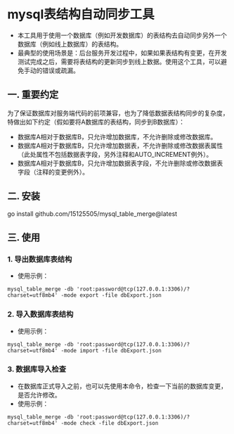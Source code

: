 # mysql表结构自动同步工具

* 本工具用于使用一个数据库（例如开发数据库）的表结构去自动同步另外一个数据库（例如线上数据库）的表结构。
* 最典型的使用场景是：后台服务开发过程中，如果如果表结构有变更，在开发测试完成之后，需要将表结构的更新同步到线上数据。使用这个工具，可以避免手动的错误或疏漏。

## 一. 重要约定

为了保证数据库对服务端代码的前项兼容，也为了降低数据表结构同步的复杂度，特做出如下约定（假如要将A数据库的表结构，同步到B数据库）：

* 数据库A相对于数据库B，只允许增加数据库，不允许删除或修改数据库。
* 数据库A相对于数据库B，只允许增加数据表，不允许删除或修改数据表属性（此处属性不包括数据表字段，另外注释和AUTO_INCREMENT例外）。
* 数据库A相对于数据库B，只允许增加数据表字段，不允许删除或修改数据表字段（注释的变更例外）。

## 二. 安装

go install github.com/15125505/mysql_table_merge@latest

## 三. 使用

### 1. 导出数据库表结构

* 使用示例：
``` shell
mysql_table_merge -db 'root:password@tcp(127.0.0.1:3306)/?charset=utf8mb4' -mode export -file dbExport.json
```

### 2. 导入数据库表结构

* 使用示例：
``` shell
mysql_table_merge -db 'root:password@tcp(127.0.0.1:3306)/?charset=utf8mb4' -mode import -file dbExport.json
```

### 3. 数据库导入检查

* 在数据库正式导入之前，也可以先使用本命令，检查一下当前的数据库变更，是否允许修改。
* 使用示例：
``` shell
mysql_table_merge -db 'root:password@tcp(127.0.0.1:3306)/?charset=utf8mb4' -mode check -file dbExport.json
```
